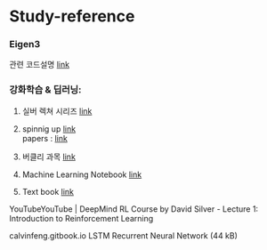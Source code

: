 # Study-reference


### Eigen3 
관련 코드설명 [link](https://runebook.dev/ko/docs/eigen3/group__quickrefpage) 


### 강화학습 & 딥러닝:
1. 실버 렉쳐 시리즈 [link](https://www.youtube.com/watch?v=2pWv7GOvuf0&list=PLqYmG7hTraZDM-OYHWgPebj2MfCFzFObQ&ab_channel=DeepMind) 

2. spinnig up [link](https://spinningup.openai.com/en/latest/spinningup/rl_intro.html)\
papers : [link](https://spinningup.openai.com/en/latest/spinningup/keypapers.html)

3. 버클리 과목 [link](https://rail.eecs.berkeley.edu/deeprlcourse/)

4. Machine Learning Notebook [link](https://calvinfeng.gitbook.io/machine-learning-notebook/supervised-learning/recurrent-neural-network/long_short_term_memory)

5. Text book [link](https://web.stanford.edu/class/psych209/Readings/SuttonBartoIPRLBook2ndEd.pdf)


YouTubeYouTube | DeepMind
RL Course by David Silver - Lecture 1: Introduction to Reinforcement Learning 

calvinfeng.gitbook.io
LSTM Recurrent Neural Network (44 kB)
